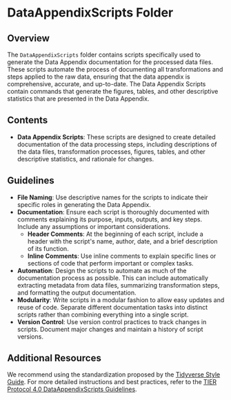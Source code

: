 # DataAppendixScripts Folder

## Overview

The `DataAppendixScripts` folder contains scripts specifically used to generate the Data Appendix documentation for the processed data files. These scripts automate the process of documenting all transformations and steps applied to the raw data, ensuring that the data appendix is comprehensive, accurate, and up-to-date. The Data Appendix Scripts contain commands that generate the figures, tables, and other descriptive statistics that are presented in the Data Appendix.

## Contents

- **Data Appendix Scripts**: These scripts are designed to create detailed documentation of the data processing steps, including descriptions of the data files, transformation processes, figures, tables, and other descriptive statistics, and rationale for changes.

## Guidelines

- **File Naming**: Use descriptive names for the scripts to indicate their specific roles in generating the Data Appendix.
- **Documentation**: Ensure each script is thoroughly documented with comments explaining its purpose, inputs, outputs, and key steps. Include any assumptions or important considerations.
  - **Header Comments**: At the beginning of each script, include a header with the script's name, author, date, and a brief description of its function.
  - **Inline Comments**: Use inline comments to explain specific lines or sections of code that perform important or complex tasks.
- **Automation**: Design the scripts to automate as much of the documentation process as possible. This can include automatically extracting metadata from data files, summarizing transformation steps, and formatting the output documentation.
- **Modularity**: Write scripts in a modular fashion to allow easy updates and reuse of code. Separate different documentation tasks into distinct scripts rather than combining everything into a single script.
- **Version Control**: Use version control practices to track changes in scripts. Document major changes and maintain a history of script versions.

## Additional Resources

We recommend using the standardization proposed by the [Tidyverse Style Guide](https://style.tidyverse.org/). For more detailed instructions and best practices, refer to the [TIER Protocol 4.0 DataAppendixScripts Guidelines](https://www.projecttier.org/tier-protocol/protocol-4-0/root/scripts/dataappendixscripts/).